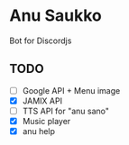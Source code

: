 # Anu Saukko
Bot for Discordjs

## TODO
- [ ] Google API + Menu image
- [x] JAMIX API
- [ ] TTS API for "anu sano"
- [x] Music player
- [x] anu help
